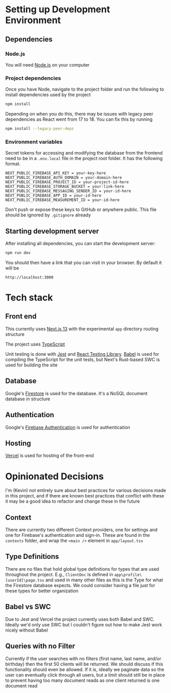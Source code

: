 # Setting up Development Environment

## Dependencies

### Node.js

You will need [Node.js](https://nodejs.org/en/) on your computer

### Project dependencies

Once you have Node, navigate to the project folder and run the following to install dependencies used by the project

```bash
npm install
```

Depending on when you do this, there may be issues with legacy peer dependencies as React went from 17 to 18. You can fix this by running

```bash
npm install --legacy-peer-deps
```

### Environment variables

Secret tokens for accessing and modifying the database from the frontend need to be in a `.env.local` file in the project root folder. It has the following format.

```
NEXT_PUBLIC_FIREBASE_API_KEY = your-key-here
NEXT_PUBLIC_FIREBASE_AUTH_DOMAIN = your-domain-here
NEXT_PUBLIC_FIREBASE_PROJECT_ID = your-project-id-here
NEXT_PUBLIC_FIREBASE_STORAGE_BUCKET = your-link-here
NEXT_PUBLIC_FIREBASE_MESSAGING_SENDER_ID = your-id-here
NEXT_PUBLIC_FIREBASE_APP_ID = your-id-here
NEXT_PUBLIC_FIREBASE_MEASUREMENT_ID = your-id-here
```

Don't push or expose these keys to GitHub or anywhere public. This file should be ignored by `.gitignore` already

## Starting development server

After installing all dependencies, you can start the development server:

```bash
npm run dev
```

You should then have a link that you can visit in your browser. By default it will be

```
http://localhost:3000
```

# Tech stack

## Front end

This currently uses [Next.js 13](https://nextjs.org/) with the experimental `app` directory routing structure

The project uses [TypeScript](https://www.typescriptlang.org/)

Unit testing is done with [Jest](https://jestjs.io/) and [React Testing Library](https://testing-library.com/docs/react-testing-library/intro/). [Babel](https://babeljs.io/) is used for compiling the TypeScript for the unit tests, but Next's Rust-based SWC is used for building the site

## Database

Google's [Firestore](https://cloud.google.com/firestore) is used for the database. It's a NoSQL document database in structure

## Authentication

Google's [Firebase Authentication](https://firebase.google.com/products/auth) is used for authentication

## Hosting

[Vercel](https://vercel.com/) is used for hosting of the front-end

# Opinionated Decisions

I'm (Kevin) not entirely sure about best practices for various decisions made in this project, and if there are known best practices that conflict with these it may be a good idea to refactor and change these in the future

## Context

There are currently two different Context providers, one for settings and one for Firebase's authentication and sign-in. These are found in the `contexts` folder, and wrap the `<main />` element in `app/layout.tsx`

## Type Definitions

There are no files that hold global type definitions for types that are used throughout the project. E.g., `ClientDoc` is defined in `app\profile\[userId]\page.tsx` and used in many other files as this is the Type for what the Firestore database expects. We could consider having a file just for these types for better organization

## Babel vs SWC

Due to Jest and Vercel the project currently uses both Babel and SWC. Ideally we'd only use SWC but I couldn't figure out how to make Jest work nicely without Babel

## Queries with no Filter

Currently if the user searches with no filters (first name, last name, and/or birthday) then the first 50 clients will be returned. We should discuss if this functionality should even be allowed. If it is, ideally we paginate data so the user can eventually click through all users, but a limit should still be in place to prevent having too many document reads as one client returned is one document read
